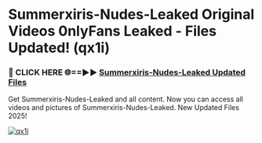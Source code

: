 # Summerxiris-Nudes-Leaked Original Videos 0nlyFans Leaked - Files Updated! (qx1i)

<h3>🔴 CLICK HERE 🌐==►► <a href="https://tinyurl.com/4mcuefdz" rel="nofollow">Summerxiris-Nudes-Leaked Updated Files</a></h3>

Get Summerxiris-Nudes-Leaked and all content. Now you can access all videos and pictures of Summerxiris-Nudes-Leaked. New Updated Files 2025!

[![qx1i](https://i.imgur.com/StAQSOY.gif)](https://tinyurl.com/4mcuefdz)
